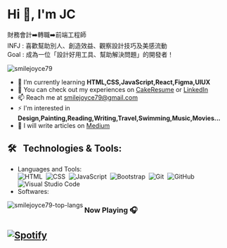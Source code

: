 <h1 align="left">Hi 👋, I'm JC</h1>
<p>
  財務會計➡️轉職➡️前端工程師</br>
  INFJ : 喜歡幫助別人、創造效益、觀察設計技巧及美感流動</br>
  Goal : 成為一位「設計好用工具、幫助解決問題」的開發者！
</p>
<p align="left"> <img src="https://komarev.com/ghpvc/?username=smilejoyce79&label=Profile%20views&color=0e75b6&style=flat" alt="smilejoyce79" /> </p>

- 🌱 I’m currently learning **HTML,CSS,JavaScript,React,Figma,UIUX**
- 📄 You can check out my experiences on [CakeResume](https://www.cake.me/me/beeverliane) or [LinkedIn](https://linkedin.com/in/beeverliane)
- 📫 Reach me at [smilejoyce79@gmail.com](smilejoyce79@gmail.com)
- ⚡ I'm interested in **Design,Painting,Reading,Writing,Travel,Swimming,Music,Movies...**
- 📝 I will write articles on [Medium](https://medium.com/@smilejoyce79)

<h2 align="left">🛠 &nbsp; Technologies & Tools:</h2>
<p align="left">
<!--   <a href="https://skillicons.dev">
    <img src="https://skillicons.dev/icons?i=html&perline=13" title="html"/>
    <img src="https://skillicons.dev/icons?i=css&perline=13" title="css"/>
    <img src="https://skillicons.dev/icons?i=sass&perline=13" title="sass"/>
    <img src="https://skillicons.dev/icons?i=bootstrap&perline=13" title="bootstrap"/>
    <img src="https://skillicons.dev/icons?i=js&perline=13" title="js"/>
    <img src="https://skillicons.dev/icons?i=react&perline=13" title="react"/>
    <img src="https://skillicons.dev/icons?i=vscode&perline=13" title="vscode"/>
    <img src="https://skillicons.dev/icons?i=git&perline=13" title="git"/>
    <img src="https://skillicons.dev/icons?i=github&perline=13" title="github"/>
    <img src="https://skillicons.dev/icons?i=notion&perline=13" title="notion"/>
    <img src="https://skillicons.dev/icons?i=firebase&perline=13" title="firebase"/>
    <img src="https://skillicons.dev/icons?i=ai&perline=13" title="ai"/>
    <img src="https://skillicons.dev/icons?i=ps&perline=13" title="ps"/>
    <img src="https://skillicons.dev/icons?i=figma&perline=13" title="figma"/>
    <img src="https://skillicons.dev/icons?i=discord&perline=13" title="discord"/>
  </a> -->
    
- Languages and Tools:\
  ![HTML](https://img.shields.io/badge/-HTML-05122A?style=flat&logo=HTML5)&nbsp;
  ![CSS](https://img.shields.io/badge/-CSS-05122A?style=flat&logo=CSS3&logoColor=1572B6)&nbsp;
  ![JavaScript](https://img.shields.io/badge/-JavaScript-05122A?style=flat&logo=javascript)&nbsp;
  ![Bootstrap](https://img.shields.io/badge/-Bootstrap-05122A?style=flat&logo=bootstrap&logoColor=563D7C)&nbsp;
  ![Git](https://img.shields.io/badge/-Git-05122A?style=flat&logo=git)&nbsp;
  ![GitHub](https://img.shields.io/badge/-GitHub-05122A?style=flat&logo=github)&nbsp;
  ![Visual Studio Code](https://img.shields.io/badge/-Visual%20Studio%20Code-05122A?style=flat&logo=visual-studio-code&logoColor=007ACC)&nbsp;
- Softwares:
  
</p>

  <a href="https://github.com/anuraghazra/github-readme-stats">
    <img align="left" src="https://github-readme-stats.vercel.app/api/top-langs?username=smilejoyce79&show_icons=true&theme=radical&locale=zh-TW&layout=compact" alt="smilejoyce79-top-langs" />
  </a>
</p>

### Now Playing 🎧

[![Spotify](https://github-readme-remake.vercel.app/api/spotify)](https://open.spotify.com/user/21une4uo6fmfxkqfixspjhiiy)
<br/>
---
